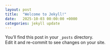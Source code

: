 ```yaml
---
layout: post
title:  "Welcome to Jekyll!"
date:   2025-10-03 00:00:00 +0000
categories: jekyll update
---
```


You’ll find this post in your `_posts` directory.  
Edit it and re-commit to see changes on your site.
